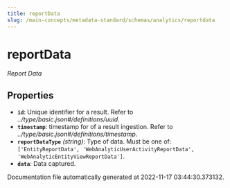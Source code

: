 ```yaml
---
title: reportData
slug: /main-concepts/metadata-standard/schemas/analytics/reportdata
---
```


# reportData

*Report Data*

## Properties

- **`id`**: Unique identifier for a result. Refer to *../type/basic.json#/definitions/uuid*.
- **`timestamp`**: timestamp for of a result ingestion. Refer to *../type/basic.json#/definitions/timestamp*.
- **`reportDataType`** *(string)*: Type of data. Must be one of: `['EntityReportData', 'WebAnalyticUserActivityReportData', 'WebAnalyticEntityViewReportData']`.
- **`data`**: Data captured.


Documentation file automatically generated at 2022-11-17 03:44:30.373132.
